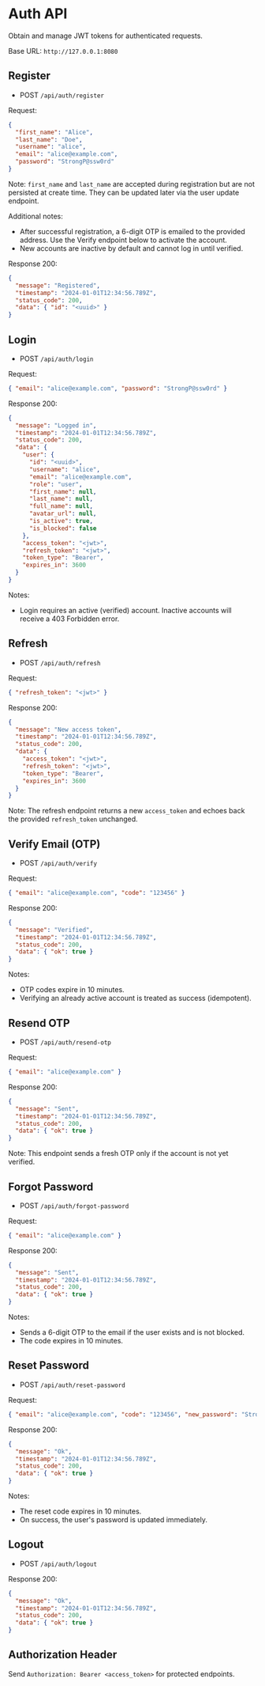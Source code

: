 # Auth API

Obtain and manage JWT tokens for authenticated requests.

Base URL: `http://127.0.0.1:8080`

## Register

- POST `/api/auth/register`

Request:

```json
{
  "first_name": "Alice",
  "last_name": "Doe",
  "username": "alice",
  "email": "alice@example.com",
  "password": "StrongP@ssw0rd"
}
```

Note: `first_name` and `last_name` are accepted during registration but are not persisted at create time. They can be updated later via the user update endpoint.

Additional notes:

- After successful registration, a 6-digit OTP is emailed to the provided address. Use the Verify endpoint below to activate the account.
- New accounts are inactive by default and cannot log in until verified.

Response 200:

```json
{
  "message": "Registered",
  "timestamp": "2024-01-01T12:34:56.789Z",
  "status_code": 200,
  "data": { "id": "<uuid>" }
}
```

## Login

- POST `/api/auth/login`

Request:

```json
{ "email": "alice@example.com", "password": "StrongP@ssw0rd" }
```

Response 200:

```json
{
  "message": "Logged in",
  "timestamp": "2024-01-01T12:34:56.789Z",
  "status_code": 200,
  "data": {
    "user": {
      "id": "<uuid>",
      "username": "alice",
      "email": "alice@example.com",
      "role": "user",
      "first_name": null,
      "last_name": null,
      "full_name": null,
      "avatar_url": null,
      "is_active": true,
      "is_blocked": false
    },
    "access_token": "<jwt>",
    "refresh_token": "<jwt>",
    "token_type": "Bearer",
    "expires_in": 3600
  }
}
```

Notes:

- Login requires an active (verified) account. Inactive accounts will receive a 403 Forbidden error.

## Refresh

- POST `/api/auth/refresh`

Request:

```json
{ "refresh_token": "<jwt>" }
```

Response 200:

```json
{
  "message": "New access token",
  "timestamp": "2024-01-01T12:34:56.789Z",
  "status_code": 200,
  "data": {
    "access_token": "<jwt>",
    "refresh_token": "<jwt>",
    "token_type": "Bearer",
    "expires_in": 3600
  }
}
```

Note: The refresh endpoint returns a new `access_token` and echoes back the provided `refresh_token` unchanged.

## Verify Email (OTP)

- POST `/api/auth/verify`

Request:

```json
{ "email": "alice@example.com", "code": "123456" }
```

Response 200:

```json
{
  "message": "Verified",
  "timestamp": "2024-01-01T12:34:56.789Z",
  "status_code": 200,
  "data": { "ok": true }
}
```

Notes:

- OTP codes expire in 10 minutes.
- Verifying an already active account is treated as success (idempotent).

## Resend OTP

- POST `/api/auth/resend-otp`

Request:

```json
{ "email": "alice@example.com" }
```

Response 200:

```json
{
  "message": "Sent",
  "timestamp": "2024-01-01T12:34:56.789Z",
  "status_code": 200,
  "data": { "ok": true }
}
```

Note: This endpoint sends a fresh OTP only if the account is not yet verified.

## Forgot Password

- POST `/api/auth/forgot-password`

Request:

```json
{ "email": "alice@example.com" }
```

Response 200:

```json
{
  "message": "Sent",
  "timestamp": "2024-01-01T12:34:56.789Z",
  "status_code": 200,
  "data": { "ok": true }
}
```

Notes:

- Sends a 6-digit OTP to the email if the user exists and is not blocked.
- The code expires in 10 minutes.

## Reset Password

- POST `/api/auth/reset-password`

Request:

```json
{ "email": "alice@example.com", "code": "123456", "new_password": "StrongP@ssw0rd" }
```

Response 200:

```json
{
  "message": "Ok",
  "timestamp": "2024-01-01T12:34:56.789Z",
  "status_code": 200,
  "data": { "ok": true }
}
```

Notes:

- The reset code expires in 10 minutes.
- On success, the user's password is updated immediately.

## Logout

- POST `/api/auth/logout`

Response 200:

```json
{
  "message": "Ok",
  "timestamp": "2024-01-01T12:34:56.789Z",
  "status_code": 200,
  "data": { "ok": true }
}
```

## Authorization Header

Send `Authorization: Bearer <access_token>` for protected endpoints.
